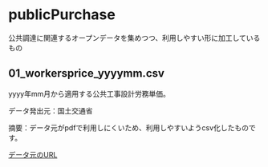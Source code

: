 # publicPurchase
公共調達に関連するオープンデータを集めつつ、利用しやすい形に加工しているもの

## 01_workersprice_yyyymm.csv
yyyy年mm月から適用する公共工事設計労務単価。

データ発出元：国土交通省

摘要：データ元がpdfで利用しにくいため、利用しやすいようcsv化したものです。

[データ元のURL](http://www.mlit.go.jp/report/press/totikensangyo14_hh_000419.html)